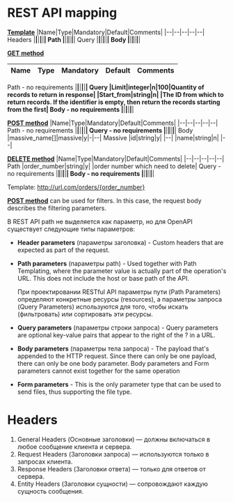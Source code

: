 # REST API mapping

<u>**Template**</u>
|Name|Type|Mandatory|Default|Comments|
|--|--|--|--|--|
Headers
|__|__|__|__|__|
Path
|__|__|__|__|__|
Query
|__|__|__|__|__|
Body
|__|__|__|__|__|

<u>**GET method**</u>

|Name|Type|Mandatory|Default|Comments|
|--|--|--|--|--|
Path - no requirements
|__|__|__|__|__|
Query
|Limit|integer|n|100|Quantity of records to return in response|
|Start_from|string|n| |The ID from which to return records. If the identifier is empty, then return the records starting from the first|
Body - no requirements
|__|__|__|__|__|


<u>**POST method**</u>
|Name|Type|Mandatory|Default|Comments|
|--|--|--|--|--|
Path - no requirements
|__|__|__|__|__|
Query - no requirements
|__|__|__|__|__|
Body
|massive_name[]|massive|y|-|--|
Massive
|id|string|y| |--|
|name|string|n| |--|

<u>**DELETE method**</u>
|Name|Type|Mandatory|Default|Comments|
|--|--|--|--|--|
Path 
|order_number|string|y| |order number which need to delete|
Query - no requirements
|__|__|__|__|__|
Body - no requirements
|__|__|__|__|__|

Template:
http://url.com/orders/{order_number}


<u>**POST method**</u> can be used for filters. In this case, the request body describes the filtering parameters.

В REST API path не выделяется как параметр, но для OpenAPI cуществует следующие типы параметров:
- **Header parameters** (параметры заголовка) - Custom headers that are expected as part of the request.
- **Path parameters** (параметры path) - Used together with Path Templating, where the parameter value is actually part of the operation's URL. This does not include the host or base path of the API.
  
  При проектировании RESTful API параметры пути (Path Parameters) определяют конкретные ресурсы (resources), а параметры запроса (Query Parameters) используются для того, чтобы искать (фильтровать) или сортировать эти ресурсы.
  
- **Query parameters** (параметры строки запроса) - Query parameters are optional key-value pairs that appear to the right of the ? in a URL. 
- **Body parameters** (параметры тела запроса) -  The payload that's appended to the HTTP request. Since there can only be one payload, there can only be one body parameter. Body parameters and Form parameters cannot exist together for the same operation
- **Form parameters** - This is the only parameter type that can be used to send files, thus supporting the file type.


# Headers
1. General Headers (Основные заголовки) — должны включаться в любое сообщение клиента и сервера.
2. Request Headers (Заголовки запроса) — используются только в запросах клиента.
3. Response Headers (Заголовки ответа) — только для ответов от сервера.
4. Entity Headers (Заголовки сущности) — сопровождают каждую сущность сообщения.
